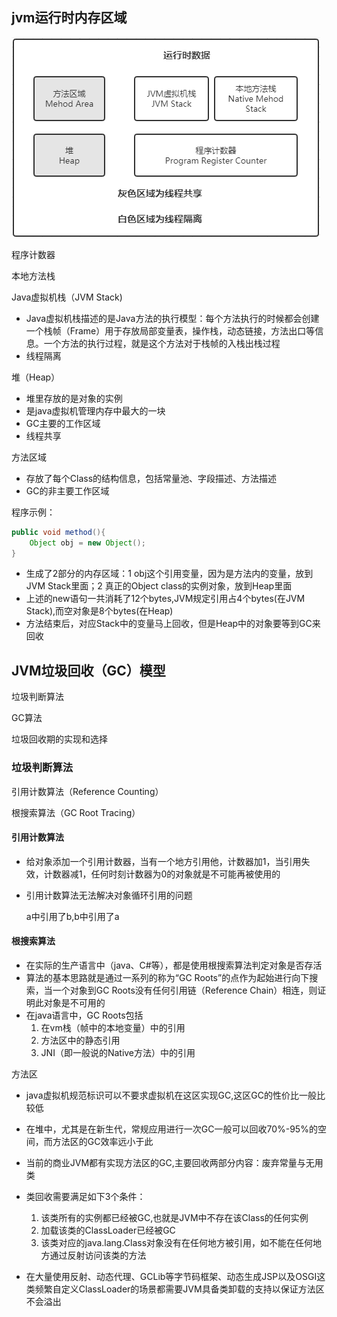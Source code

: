 ## jvm运行时内存区域

![image-20200103150351919](image/image-20200103150351919.png)

程序计数器



本地方法栈



Java虚拟机栈（JVM Stack)

- Java虚拟机栈描述的是Java方法的执行模型：每个方法执行的时候都会创建一个栈帧（Frame）用于存放局部变量表，操作栈，动态链接，方法出口等信息。一个方法的执行过程，就是这个方法对于栈帧的入栈出栈过程
- 线程隔离

堆（Heap）

- 堆里存放的是对象的实例
- 是java虚拟机管理内存中最大的一块
- GC主要的工作区域
- 线程共享

方法区域

-  存放了每个Class的结构信息，包括常量池、字段描述、方法描述
- GC的非主要工作区域

程序示例：

```java
public void method(){
	Object obj = new Object();
}
```

- 生成了2部分的内存区域：1 obj这个引用变量，因为是方法内的变量，放到JVM Stack里面；2 真正的Object class的实例对象，放到Heap里面
- 上述的new语句一共消耗了12个bytes,JVM规定引用占4个bytes(在JVM Stack),而空对象是8个bytes(在Heap)
- 方法结束后，对应Stack中的变量马上回收，但是Heap中的对象要等到GC来回收

## JVM垃圾回收（GC）模型

垃圾判断算法  

GC算法  

垃圾回收期的实现和选择  

### 垃圾判断算法

引用计数算法（Reference Counting）  

根搜索算法（GC Root Tracing）

#### 引用计数算法

- 给对象添加一个引用计数器，当有一个地方引用他，计数器加1，当引用失效，计数器减1，任何时刻计数器为0的对象就是不可能再被使用的 

- 引用计数算法无法解决对象循环引用的问题

  a中引用了b,b中引用了a

#### 根搜索算法

- 在实际的生产语言中（java、C#等），都是使用根搜索算法判定对象是否存活
- 算法的基本思路就是通过一系列的称为“GC Roots”的点作为起始进行向下搜索，当一个对象到GC Roots没有任何引用链（Reference Chain）相连，则证明此对象是不可用的
- 在java语言中，GC Roots包括
  1. 在vm栈（帧中的本地变量）中的引用
  2. 方法区中的静态引用
  3. JNI（即一般说的Native方法）中的引用

方法区

- java虚拟机规范标识可以不要求虚拟机在这区实现GC,这区GC的性价比一般比较低
- 在堆中，尤其是在新生代，常规应用进行一次GC一般可以回收70%-95%的空间，而方法区的GC效率远小于此
- 当前的商业JVM都有实现方法区的GC,主要回收两部分内容：废弃常量与无用类
- 类回收需要满足如下3个条件：
  1. 该类所有的实例都已经被GC,也就是JVM中不存在该Class的任何实例
  2. 加载该类的ClassLoader已经被GC
  3. 该类对应的java.lang.Class对象没有在任何地方被引用，如不能在任何地方通过反射访问该类的方法

- 在大量使用反射、动态代理、GCLib等字节码框架、动态生成JSP以及OSGI这类频繁自定义ClassLoader的场景都需要JVM具备类卸载的支持以保证方法区不会溢出

